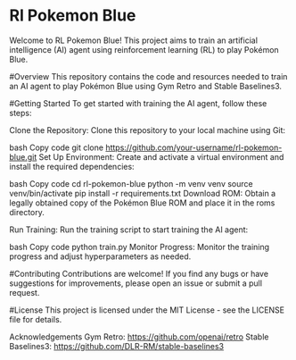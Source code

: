 # Rl Pokemon Blue
Welcome to RL Pokemon Blue! This project aims to train an artificial intelligence (AI) agent using reinforcement learning (RL) to play Pokémon Blue.

#Overview
This repository contains the code and resources needed to train an AI agent to play Pokémon Blue using Gym Retro and Stable Baselines3.

#Getting Started
To get started with training the AI agent, follow these steps:

Clone the Repository: Clone this repository to your local machine using Git:

bash
Copy code
git clone https://github.com/your-username/rl-pokemon-blue.git
Set Up Environment: Create and activate a virtual environment and install the required dependencies:

bash
Copy code
cd rl-pokemon-blue
python -m venv venv
source venv/bin/activate
pip install -r requirements.txt
Download ROM: Obtain a legally obtained copy of the Pokémon Blue ROM and place it in the roms directory.

Run Training: Run the training script to start training the AI agent:

bash
Copy code
python train.py
Monitor Progress: Monitor the training progress and adjust hyperparameters as needed.

#Contributing
Contributions are welcome! If you find any bugs or have suggestions for improvements, please open an issue or submit a pull request.

#License
This project is licensed under the MIT License - see the LICENSE file for details.

Acknowledgements
Gym Retro: https://github.com/openai/retro
Stable Baselines3: https://github.com/DLR-RM/stable-baselines3
